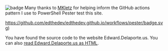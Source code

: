 ![badge](https://github.com/edthedev/edthedev.github.io/workflows/Pester%20Tests/badge.svg)
Many thanks to [MKletz](https://github.com/MKletz) for helping inform the GitHub actions pattern I use to PowerShell Pester test this site.
  
  https://github.com/edthedev/edthedev.github.io/workflows/pester/badge.svg)

You have found the source code to the website Edward.Delaporte.us.
You can also [read Edward.Delaporte.us as HTML](http://edthedev.github.io).


